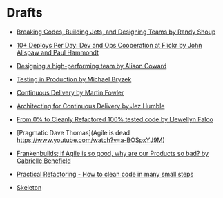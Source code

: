 # Drafts

* [Breaking Codes, Building Jets, and Designing Teams by Randy Shoup](breaking-codes-building-jets-and-designing-teams)


* [10+ Deploys Per Day: Dev and Ops Cooperation at Flickr by John Allspaw and Paul Hammondt](ten-plus-deploys-per-day)
* [Designing a high-performing team by Alison Coward](designing-high-perfoming-team)
* [Testing in Production by Michael Bryzek](testing-in-production)
* [Continuous Delivery by Martin Fowler](continuous-delivery)
* [Architecting for Continuous Delivery by Jez Humble](architecting-for-continuous-delivery)

* [From 0% to Cleanly Refactored 100% tested code by Llewellyn Falco](from-0-to-clean-refactored-100-tested-code)

* [Pragmatic Dave Thomas](Agile is dead https://www.youtube.com/watch?v=a-BOSpxYJ9M)
* [Frankenbuilds; if Agile is so good, why are our Products so bad? by Gabrielle Benefield](https://www.youtube.com/watch?v=2JNXx8VdbAE)
* [Practical Refactoring - How to clean code in many small steps](https://www.youtube.com/watch?v=aWiwDdx_rdo)

* [Skeleton](skeleton)

<!--

-->

